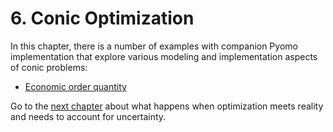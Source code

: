 # 6. Conic Optimization

In this chapter, there is a number of examples with companion Pyomo implementation that explore various modeling and implementation aspects of conic problems:

* [Economic order quantity](economic-order-quantity.ipynb)

Go to the [next chapter](../07/07.00.md) about what happens when optimization meets reality and needs to account for uncertainty.